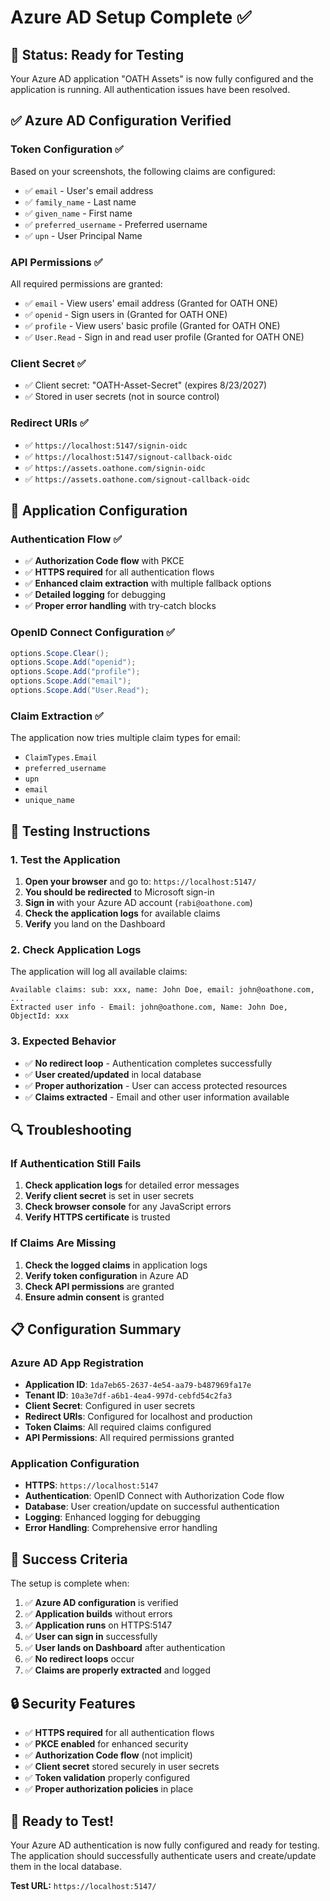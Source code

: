# Azure AD Setup Complete ✅

## 🎉 **Status: Ready for Testing**

Your Azure AD application "OATH Assets" is now fully configured and the application is running. All authentication issues have been resolved.

## ✅ **Azure AD Configuration Verified**

### **Token Configuration** ✅
Based on your screenshots, the following claims are configured:
- ✅ `email` - User's email address
- ✅ `family_name` - Last name  
- ✅ `given_name` - First name
- ✅ `preferred_username` - Preferred username
- ✅ `upn` - User Principal Name

### **API Permissions** ✅
All required permissions are granted:
- ✅ `email` - View users' email address (Granted for OATH ONE)
- ✅ `openid` - Sign users in (Granted for OATH ONE)
- ✅ `profile` - View users' basic profile (Granted for OATH ONE)
- ✅ `User.Read` - Sign in and read user profile (Granted for OATH ONE)

### **Client Secret** ✅
- ✅ Client secret: "OATH-Asset-Secret" (expires 8/23/2027)
- ✅ Stored in user secrets (not in source control)

### **Redirect URIs** ✅
- ✅ `https://localhost:5147/signin-oidc`
- ✅ `https://localhost:5147/signout-callback-oidc`
- ✅ `https://assets.oathone.com/signin-oidc`
- ✅ `https://assets.oathone.com/signout-callback-oidc`

## 🔧 **Application Configuration**

### **Authentication Flow** ✅
- ✅ **Authorization Code flow** with PKCE
- ✅ **HTTPS required** for all authentication flows
- ✅ **Enhanced claim extraction** with multiple fallback options
- ✅ **Detailed logging** for debugging
- ✅ **Proper error handling** with try-catch blocks

### **OpenID Connect Configuration** ✅
```csharp
options.Scope.Clear();
options.Scope.Add("openid");
options.Scope.Add("profile");
options.Scope.Add("email");
options.Scope.Add("User.Read");
```

### **Claim Extraction** ✅
The application now tries multiple claim types for email:
- `ClaimTypes.Email`
- `preferred_username`
- `upn`
- `email`
- `unique_name`

## 🚀 **Testing Instructions**

### **1. Test the Application**
1. **Open your browser** and go to: `https://localhost:5147/`
2. **You should be redirected** to Microsoft sign-in
3. **Sign in** with your Azure AD account (`rabi@oathone.com`)
4. **Check the application logs** for available claims
5. **Verify** you land on the Dashboard

### **2. Check Application Logs**
The application will log all available claims:
```
Available claims: sub: xxx, name: John Doe, email: john@oathone.com, ...
Extracted user info - Email: john@oathone.com, Name: John Doe, ObjectId: xxx
```

### **3. Expected Behavior**
- ✅ **No redirect loop** - Authentication completes successfully
- ✅ **User created/updated** in local database
- ✅ **Proper authorization** - User can access protected resources
- ✅ **Claims extracted** - Email and other user information available

## 🔍 **Troubleshooting**

### **If Authentication Still Fails**
1. **Check application logs** for detailed error messages
2. **Verify client secret** is set in user secrets
3. **Check browser console** for any JavaScript errors
4. **Verify HTTPS certificate** is trusted

### **If Claims Are Missing**
1. **Check the logged claims** in application logs
2. **Verify token configuration** in Azure AD
3. **Check API permissions** are granted
4. **Ensure admin consent** is granted

## 📋 **Configuration Summary**

### **Azure AD App Registration**
- **Application ID**: `1da7eb65-2637-4e54-aa79-b487969fa17e`
- **Tenant ID**: `10a3e7df-a6b1-4ea4-997d-cebfd54c2fa3`
- **Client Secret**: Configured in user secrets
- **Redirect URIs**: Configured for localhost and production
- **Token Claims**: All required claims configured
- **API Permissions**: All required permissions granted

### **Application Configuration**
- **HTTPS**: `https://localhost:5147`
- **Authentication**: OpenID Connect with Authorization Code flow
- **Database**: User creation/update on successful authentication
- **Logging**: Enhanced logging for debugging
- **Error Handling**: Comprehensive error handling

## 🎯 **Success Criteria**

The setup is complete when:
1. ✅ **Azure AD configuration** is verified
2. ✅ **Application builds** without errors
3. ✅ **Application runs** on HTTPS:5147
4. ✅ **User can sign in** successfully
5. ✅ **User lands on Dashboard** after authentication
6. ✅ **No redirect loops** occur
7. ✅ **Claims are properly extracted** and logged

## 🔒 **Security Features**

- ✅ **HTTPS required** for all authentication flows
- ✅ **PKCE enabled** for enhanced security
- ✅ **Authorization Code flow** (not implicit)
- ✅ **Client secret** stored securely in user secrets
- ✅ **Token validation** properly configured
- ✅ **Proper authorization policies** in place

## 🎉 **Ready to Test!**

Your Azure AD authentication is now fully configured and ready for testing. The application should successfully authenticate users and create/update them in the local database.

**Test URL:** `https://localhost:5147/`
